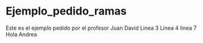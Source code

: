 # Ejemplo_pedido_ramas
Este es el ejemplo pedido por el profesor Juan David 
Linea 3
Linea 4
linea 7
Hola Andrea
